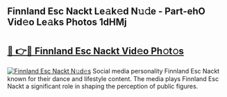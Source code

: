 ## Finnland Esc Nackt Le𝚊k𝚎d N𝚞𝚍e - Part-ehO Vid𝚎o Le𝚊ks Photos 1dHMj

# <h2><a href="http://fb9dxam.evod.top/?m=Finnland+Esc+Nackt">🔗 👉🔴 Finnland Esc Nackt Vid𝚎o Ph𝚘t𝚘s</a></h2>

[![Finnland Esc Nackt N𝚞d𝚎s](https://i.imgur.com/8V9OHl7.gif)](http://fb9dxam.evod.top/?m=Finnland+Esc+Nackt)
Social media personality Finnland Esc Nackt known for their dance and lifestyle content. The media plays Finnland Esc Nackt a significant role in shaping the perception of public figures. 
